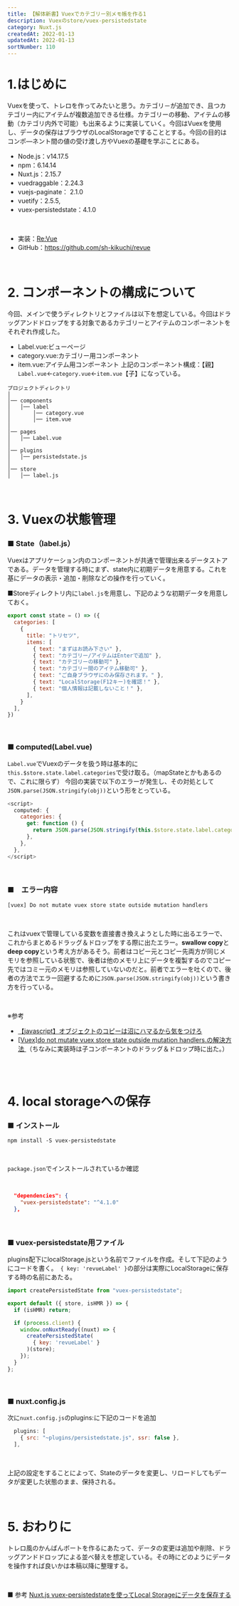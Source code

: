 ```yaml
---
title: 【解体新書】Vuexでカテゴリー別メモ帳を作る1
description: Vuexのstore/vuex-persistedstate
category: Nuxt.js
createdAt: 2022-01-13
updatedAt: 2022-01-13
sortNumber: 110
---
```


# 1.はじめに
Vuexを使って、トレロを作ってみたいと思う。カテゴリ－が追加でき、且つカテゴリー内にアイテムが複数追加できる仕様。カテゴリーの移動、アイテムの移動（カテゴリ内外で可能）も出来るように実装していく。今回はVuexを使用し、データの保存はブラウザのLocalStorageですることとする。今回の目的はコンポ―ネント間の値の受け渡し方やVuexの基礎を学ぶことにある。

-  Node.js：v14.17.5
-  npm：6.14.14
-  Nuxt.js：2.15.7
-  vuedraggable：2.24.3
-  vuejs-paginate： 2.1.0
-  vuetify：2.5.5,
-  vuex-persistedstate：4.1.0

<br>

- 実装：[Re:Vue](]https://sh-revue.net/label)
- GitHub：https://github.com/sh-kikuchi/revue

<br>

# 2. コンポーネントの構成について
今回、メインで使うディレクトリとファイルは以下を想定している。今回はドラッグアンドドロップをする対象であるカテゴリーとアイテムのコンポーネントをそれぞれ作成した。

- Label.vue:ビューページ
- category.vue:カテゴリー用コンポーネント
- item.vue:アイテム用コンポーネント
上記のコンポーネント構成：【親】 `Label.vue`←`category.vue`←`item.vue`【子】になっている。

```
プロジェクトディレクトリ
│
│── components
│   │── label
│       │── category.vue
│       │── item.vue
│
│── pages
│   │── Label.vue
│
│── plugins
│   │── persistedstate.js
│
│── store
│   │── label.js
```

<br>

# 3. Vuexの状態管理

### ■ State（label.js）
Vuexはアプリケーション内のコンポーネントが共通で管理出来るデータストアである。データを管理する時にまず、state内に初期データを用意する。これを基にデータの表示・追加・削除などの操作を行っていく。<br>

■Storeディレクトリ内に`label.js`を用意し、下記のような初期データを用意しておく。

```js
export const state = () => ({
  categories: [
    {
      title: "トリセツ",
      items: [
        { text: "まずはお読み下さい" },
        { text: "カテゴリー/アイテムはEnterで追加" },
        { text: "カテゴリーの移動可" },
        { text: "カテゴリー間のアイテム移動可" },
        { text: "ご自身ブラウザにのみ保存されます。" },
        { text: "LocalStorage(F12キー)を確認！" },
        { text: "個人情報は記載しないこと！" },
      ],
    }
  ],
})
```

<br>

### ■ computed(Label.vue)
`Label.vue`でVuexのデータを扱う時は基本的に`this.$store.state.label.categories`で受け取る。（mapStateとかもあるので、これに限らず）
今回の実装で以下のエラーが発生し、その対処として`JSON.parse(JSON.stringify(obj))`という形をとっている。<br>

```js
<script>
  computed: {
    categories: {
      get: function () {
        return JSON.parse(JSON.stringify(this.$store.state.label.categories));
      },
    },
  },
</script>
```

<br>

### ■　エラー内容
```js
[vuex] Do not mutate vuex store state outside mutation handlers
```

<br>

これはvuexで管理している変数を直接書き換えようとした時に出るエラーで、これからまとめるドラッグ＆ドロップをする際に出たエラー。<b>swallow copy</b>と<b>deep copy</b>という考え方があるそう。前者はコピー元とコピー先両方が同じメモリを参照している状態で、後者は他のメモリ上にデータを複製するのでコピー先ではコミー元のメモリは参照していないのだと。前者でエラーを吐くので、後者の方法でエラー回避するために`JSON.parse(JSON.stringify(obj))`という書き方を行っている。

<br>

※参考
- [【javascript】オブジェクトのコピーは沼にハマるから気をつけろ](https://zawatech.com/?p=326)
- [ [Vuex]do not mutate vuex store state outside mutation handlers.の解決方法 ](https://zawatech.com/?p=319)
（ちなみに実装時は子コンポーネントのドラッグ＆ドロップ時に出た。）

<br><br>

# 4. local storageへの保存

### ■ インストール
```
npm install -S vuex-persistedstate
```

<br>

`package.json`でインストールされているか確認


<br>

```json
  "dependencies": {
    "vuex-persistedstate": "^4.1.0"
  },
```

<br>

### ■ vuex-persistedstate用ファイル
plugins配下にlocalStorage.jsという名前でファイルを作成。そして下記のようにコードを書く。` { key: 'revueLabel' }`の部分は実際にLocalStorageに保存する時の名前にあたる。

```js
import createPersistedState from "vuex-persistedstate";

export default ({ store, isHMR }) => {
  if (isHMR) return;

  if (process.client) {
    window.onNuxtReady((nuxt) => {
      createPersistedState(
        { key: 'revueLabel' }
      )(store);
    });
  }
};
```

<br>

### ■ nuxt.config.js

次に`nuxt.config.js`のplugins:に下記のコードを追加

```js
  plugins: [
    { src: "~plugins/persistedstate.js", ssr: false },
  ],
```

<br>

上記の設定をすることによって、Stateのデータを変更し、リロードしてもデータが変更した状態のまま、保持される。

<br>

# 5. おわりに
トレロ風のかんばんボートを作るにあたって、データの変更は追加や削除、ドラッグアンドドロップによる並べ替えを想定している。その時にどのようにデータを操作すれば良いかは本稿以降に整理する。

<br>

■ 参考
[Nuxt.js vuex-persistedstateを使ってLocal Storageにデータを保存する](https://mebee.info/2019/12/25/post-4710/)
